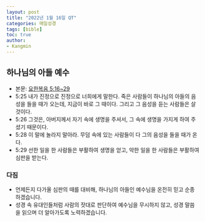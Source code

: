 ```yaml
---
layout: post
title: "2022년 1월 16일 QT"
categories: 매일성경
tags: [bible]
toc: true
author:
- Kangmin
---
```


## 하나님의 아들 예수
- 본문: [요한복음 5:16~29](https://www.bskorea.or.kr/bible/korbibReadpage.php?version=SAENEW&book=jhn&chap=5&sec=16&cVersion=&fontSize=15px&fontWeight=normal#focus)
- 5:25 내가 진정으로 진정으로 너희에게 말한다. 죽은 사람들이 하나님의 아들의 음성을 들을 때가 오는데, 지금이 바로 그 때이다. 그리고 그 음성을 듣는 사람들은 살 것이다.
- 5:26 그것은, 아버지께서 자기 속에 생명을 주셔서, 그 속에 생명을 가지게 하여 주셨기 때문이다.
- 5:28 이 말에 놀라지 말아라. 무덤 속에 있는 사람들이 다 그의 음성을 들을 때가 온다.
- 5:29 선한 일을 한 사람들은 부활하여 생명을 얻고, 악한 일을 한 사람들은 부활하여 심판을 받는다.

### 다짐
- 언제든지 다가올 심판의 때를 대비해, 하나님의 아들인 예수님을 온전히 믿고 순종하겠습니다.
- 성경 속 유대인들처럼 사람의 잣대로 판단하여 예수님을 무시하지 않고, 성경 말씀을 읽으며 더 알아가도록 노력하겠습니다.
